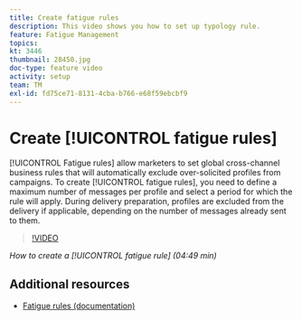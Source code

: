 ```yaml
---
title: Create fatigue rules
description: This video shows you how to set up typology rule.
feature: Fatigue Management
topics: 
kt: 3446
thumbnail: 28450.jpg
doc-type: feature video
activity: setup
team: TM
exl-id: fd75ce71-8131-4cba-b766-e68f59ebcbf9
---
```

# Create [!UICONTROL fatigue rules]

[!UICONTROL Fatigue rules] allow marketers to set global cross-channel business rules that will automatically exclude over-solicited profiles from campaigns.
To create [!UICONTROL fatigue rules], you need to define a maximum number of messages per profile and select a period for which the rule will apply. During delivery preparation, profiles are excluded from the delivery if applicable, depending on the number of messages already sent to them.

>[!VIDEO](https://video.tv.adobe.com/v/28450?quality=12)

*How to create a [!UICONTROL fatigue rule] (04:49 min)*

## Additional resources

* [Fatigue rules (documentation)](https://experienceleague.adobe.com/docs/campaign-standard/using/testing-and-sending/working-with-typology-rules/fatigue-rules.html)
